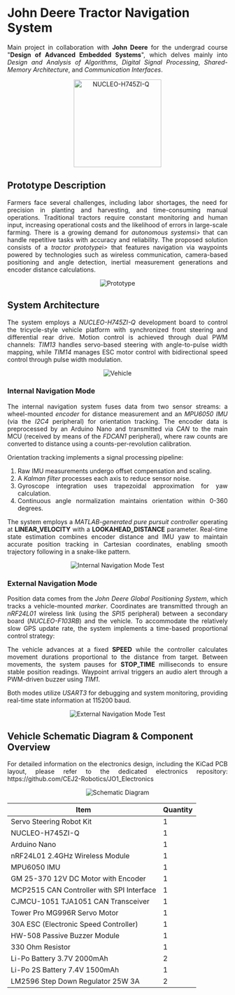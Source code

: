 # John Deere Tractor Navigation System

<p align="justify">Main project in collaboration with <b>John Deere</b> for the undergrad course "<b>Design of Advanced Embedded Systems</b>", which delves mainly into <i>Design and Analysis of Algorithms</i>, <i>Digital Signal Processing</i>, <i>Shared-Memory Architecture</i>, and <i>Communication Interfaces</i>.</p>

<p align="center">
  <img src="https://github.com/user-attachments/assets/ba551d48-1bdb-434d-bece-047efd1e78cd" alt = "NUCLEO-H745ZI-Q" width="200" height="200"/>
</p>

## Prototype Description

<p align="justify">Farmers face several challenges, including labor shortages, the need for precision in planting and harvesting, and time-consuming manual operations. Traditional tractors require constant monitoring and human input, increasing operational costs and the likelihood of errors in large-scale farming. There is a growing demand for <i>autonomous systems</i>i> that can handle repetitive tasks with accuracy and reliability. The proposed solution consists of a <i>tractor prototype</i>i> that features navigation via waypoints powered by technologies such as wireless communication, camera-based positioning and angle detection, inertial measurement generations and encoder distance calculations.</p>

<p align="center">
  <img src="https://github.com/user-attachments/assets/1b476210-97d0-48a6-9460-5cdd5ff1afbb" alt = "Prototype"/>
</p>

## System Architecture

<p align="justify">The system employs a <i>NUCLEO-H745ZI-Q</i> development board to control the tricycle-style vehicle platform with synchronized front steering and differential rear drive. Motion control is achieved through dual PWM channels: <i>TIM13</i> handles servo-based steering with angle-to-pulse width mapping, while <i>TIM14</i> manages ESC motor control with bidirectional speed control through pulse width modulation.</p>

<p align="center">
  <img src="https://github.com/user-attachments/assets/d0c4bedb-3c1d-49ac-880f-9bfe21f4aac4" alt = "Vehicle"/>
</p>

### Internal Navigation Mode

<p align="justify">The internal navigation system fuses data from two sensor streams: a wheel-mounted <i>encoder</i> for distance measurement and an <i>MPU6050 IMU</i> (via the <i>I2C4</i> peripheral) for orientation tracking. The encoder data is preprocessed by an Arduino Nano and transmitted via <i>CAN</i> to the main MCU (received by means of the <i>FDCAN1</i> peripheral), where raw counts are converted to distance using a counts-per-revolution calibration.</p>

<p align="justify">Orientation tracking implements a signal processing pipeline:</p>

<ol align="justify">
  <li>Raw IMU measurements undergo offset compensation and scaling.</li>
  <li>A <i>Kalman filter</i> processes each axis to reduce sensor noise.</li>
  <li>Gyroscope integration uses trapezoidal approximation for yaw calculation.</li>
  <li>Continuous angle normalization maintains orientation within 0-360 degrees.</li>
</ol>

<p align="justify">The system employs a <i>MATLAB-generated pure pursuit controller</i> operating at <b>LINEAR_VELOCITY</b> with a <b>LOOKAHEAD_DISTANCE</b> parameter. Real-time state estimation combines encoder distance and IMU yaw to maintain accurate position tracking in Cartesian coordinates, enabling smooth trajectory following in a snake-like pattern.</p>

<p align="center">
  <img src="https://github.com/user-attachments/assets/6027e72e-6981-4a71-afb9-62f8e4f565f3" alt = "Internal Navigation Mode Test"/>
</p>

### External Navigation Mode

<p align="justify">Position data comes from the <i>John Deere Global Positioning System</i>, which tracks a vehicle-mounted <i>marker</i>. Coordinates are transmitted through an <i>nRF24L01</i> wireless link (using the <i>SPI5</i> peripheral) between a secondary board (<i>NUCLEO-F103RB</i>) and the vehicle. To accommodate the relatively slow GPS update rate, the system implements a time-based proportional control strategy:</p>

<p align="justify">The vehicle advances at a fixed <b>SPEED</b> while the controller calculates movement durations proportional to the distance from target. Between movements, the system pauses for <b>STOP_TIME</b> milliseconds to ensure stable position readings. Waypoint arrival triggers an audio alert through a PWM-driven buzzer using <i>TIM1</i>.</p>

<p align="justify">Both modes utilize <i>USART3</i> for debugging and system monitoring, providing real-time state information at 115200 baud.</p>

<p align="center">
  <img src="https://github.com/user-attachments/assets/52570b92-e074-4024-b223-eaa62c346fd2" alt = "External Navigation Mode Test"/>
</p>

## Vehicle Schematic Diagram & Component Overview

<p align="justify">For detailed information on the electronics design, including the KiCad PCB layout, please refer to the dedicated electronics repository: https://github.com/CEJ2-Robotics/JO1_Electronics</p>

<p align="center">
  <img src="https://github.com/user-attachments/assets/768281bf-2760-4cc2-8c32-98f283492d16" alt = "Schematic Diagram"/>
</p>

| Item                                         | Quantity      |
| ---------------------------------------------| ------------- |
| Servo Steering Robot Kit                     | 1             |
| NUCLEO-H745ZI-Q                              | 1             |
| Arduino Nano                                 | 1             |
| nRF24L01 2.4GHz Wireless Module              | 1             |
| MPU6050 IMU                                  | 1             |
| GM 25-370 12V DC Motor with Encoder          | 1             |
| MCP2515 CAN Controller with SPI Interface    | 1             |
| CJMCU-1051 TJA1051 CAN Transceiver           | 1             |
| Tower Pro MG996R Servo Motor                 | 1             |
| 30A ESC (Electronic Speed Controller)        | 1             |
| HW-508 Passive Buzzer Module                 | 1             |
| 330 Ohm Resistor                             | 1             |
| Li-Po Battery 3.7V 2000mAh                   | 2             |
| Li-Po 2S Battery 7.4V 1500mAh                | 1             |
| LM2596 Step Down Regulator 25W 3A            | 2             |
